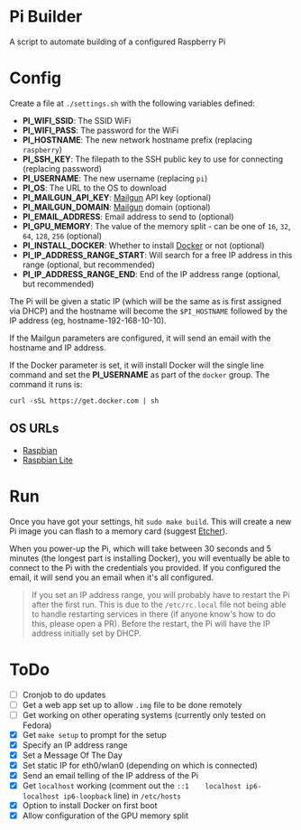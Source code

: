 # Pi Builder

A script to automate building of a configured Raspberry Pi

# Config

Create a file at `./settings.sh` with the following variables defined:

- **PI_WIFI_SSID**: The SSID WiFi
- **PI_WIFI_PASS**: The password for the WiFi
- **PI_HOSTNAME**: The new network hostname prefix (replacing `raspberry`)
- **PI_SSH_KEY**: The filepath to the SSH public key to use for connecting (replacing password)
- **PI_USERNAME**: The new username (replacing `pi`)
- **PI_OS**: The URL to the OS to download
- **PI_MAILGUN_API_KEY**: [Mailgun](http://mailgun.com) API key (optional)
- **PI_MAILGUN_DOMAIN**: [Mailgun](http://mailgun.com) domain (optional)
- **PI_EMAIL_ADDRESS**: Email address to send to (optional)
- **PI_GPU_MEMORY**: The value of the memory split - can be one of `16`, `32`, `64`, `128`, `256` (optional)
- **PI_INSTALL_DOCKER**: Whether to install [Docker](http://docker.com) or not (optional)
- **PI_IP_ADDRESS_RANGE_START**: Will search for a free IP address in this range (optional, but recommended)
- **PI_IP_ADDRESS_RANGE_END**: End of the IP address range (optional, but recommended)

The Pi will be given a static IP (which will be the same as is first assigned
via DHCP) and the hostname will become the `$PI_HOSTNAME` followed by the IP
address (eg, hostname-192-168-10-10).

If the Mailgun parameters are configured, it will send an email with the hostname
and IP address.

If the Docker parameter is set, it will install Docker will the single line command and set
the **PI_USERNAME** as part of the `docker` group. The command it runs is:

    curl -sSL https://get.docker.com | sh

## OS URLs

- [Raspbian](https://downloads.raspberrypi.org/raspbian/images)
- [Raspbian Lite](https://downloads.raspberrypi.org/raspbian_lite/images)

# Run

Once you have got your settings, hit `sudo make build`. This will create
a new Pi image you can flash to a memory card (suggest
[Etcher](http://etcher.io)).

When you power-up the Pi, which will take between 30 seconds and 5 minutes 
(the longest part is installing Docker), you will eventually be able to connect 
to the Pi with the credentials you provided. If you configured the email, it
will send you an email when it's all configured.
    
> If you set an IP address range, you will probably have to restart the Pi after 
> the first run. This is due to the `/etc/rc.local` file not being able to handle
> restarting services in there (if anyone know's how to do this, please open a PR).
> Before the restart, the Pi will have the IP address initially set by DHCP.

# ToDo

- [ ] Cronjob to do updates
- [ ] Get a web app set up to allow `.img` file to be done remotely
- [ ] Get working on other operating systems (currently only tested on Fedora)
- [x] Get `make setup` to prompt for the setup
- [x] Specify an IP address range
- [x] Set a Message Of The Day
- [x] Set static IP for eth0/wlan0 (depending on which is connected)
- [x] Send an email telling of the IP address of the Pi
- [x] Get `localhost` working (comment out the `::1    localhost ip6-localhost ip6-loopback` line) in `/etc/hosts`
- [x] Option to install Docker on first boot
- [x] Allow configuration of the GPU memory split
